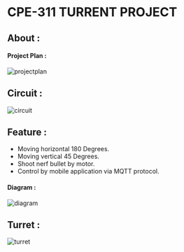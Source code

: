 # CPE-311 TURRENT PROJECT
## About :
#### Project Plan :
![projectplan](https://github.com/Phanxv/2566-CPE311-Kokujin/assets/152508503/6620b665-d0c2-4eea-89c3-b06785178c7f)


## Circuit :
![circuit](https://github.com/Phanxv/2566-CPE311-Kokujin/assets/152508503/9910f9d9-f25b-42a2-9790-3986731a7942)

## Feature :
- Moving horizontal 180 Degrees.
- Moving vertical 45 Degrees.
- Shoot nerf bullet by motor.
- Control by mobile application via MQTT protocol.
  
#### Diagram :
![diagram](https://github.com/Phanxv/2566-CPE311-Kokujin/assets/152508503/8f724948-c476-455c-bf82-6836938f145d)

## Turret :
![turret](https://github.com/Phanxv/2566-CPE311-Kokujin/assets/152508503/282f8b8c-b7ce-4760-8438-73e778eb6071)

